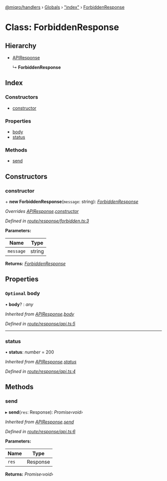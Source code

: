 [@miqro/handlers](../README.md) › [Globals](../globals.md) › ["index"](../modules/_index_.md) › [ForbiddenResponse](_index_.forbiddenresponse.md)

# Class: ForbiddenResponse

## Hierarchy

* [APIResponse](_index_.apiresponse.md)

  ↳ **ForbiddenResponse**

## Index

### Constructors

* [constructor](_index_.forbiddenresponse.md#constructor)

### Properties

* [body](_index_.forbiddenresponse.md#optional-body)
* [status](_index_.forbiddenresponse.md#status)

### Methods

* [send](_index_.forbiddenresponse.md#send)

## Constructors

###  constructor

\+ **new ForbiddenResponse**(`message`: string): *[ForbiddenResponse](_index_.forbiddenresponse.md)*

*Overrides [APIResponse](_index_.apiresponse.md).[constructor](_index_.apiresponse.md#constructor)*

*Defined in [route/response/forbidden.ts:3](https://github.com/claukers/miqro-express/blob/b49d4d2/src/route/response/forbidden.ts#L3)*

**Parameters:**

Name | Type |
------ | ------ |
`message` | string |

**Returns:** *[ForbiddenResponse](_index_.forbiddenresponse.md)*

## Properties

### `Optional` body

• **body**? : *any*

*Inherited from [APIResponse](_index_.apiresponse.md).[body](_index_.apiresponse.md#optional-body)*

*Defined in [route/response/api.ts:5](https://github.com/claukers/miqro-express/blob/b49d4d2/src/route/response/api.ts#L5)*

___

###  status

• **status**: *number* = 200

*Inherited from [APIResponse](_index_.apiresponse.md).[status](_index_.apiresponse.md#status)*

*Defined in [route/response/api.ts:4](https://github.com/claukers/miqro-express/blob/b49d4d2/src/route/response/api.ts#L4)*

## Methods

###  send

▸ **send**(`res`: Response): *Promise‹void›*

*Inherited from [APIResponse](_index_.apiresponse.md).[send](_index_.apiresponse.md#send)*

*Defined in [route/response/api.ts:6](https://github.com/claukers/miqro-express/blob/b49d4d2/src/route/response/api.ts#L6)*

**Parameters:**

Name | Type |
------ | ------ |
`res` | Response |

**Returns:** *Promise‹void›*
